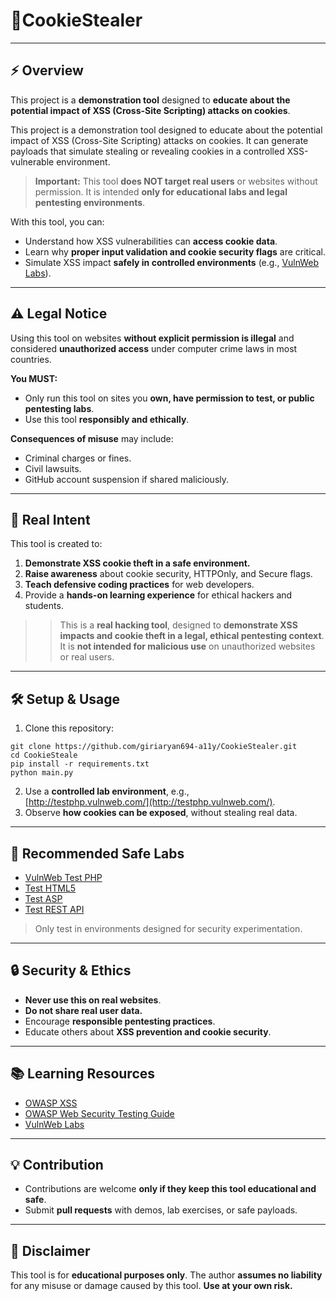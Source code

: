 # 🍪CookieStealer
---

## ⚡ Overview
This project is a **demonstration tool** designed to **educate about the potential impact of XSS (Cross-Site Scripting) attacks on cookies**.  

This project is a demonstration tool designed to educate about the potential impact of XSS (Cross-Site Scripting) attacks on cookies. It can generate payloads that simulate stealing or revealing cookies in a controlled XSS-vulnerable environment.

> **Important:** This tool **does NOT target real users** or websites without permission. It is intended **only for educational labs and legal pentesting environments**.

With this tool, you can:  
- Understand how XSS vulnerabilities can **access cookie data**.  
- Learn why **proper input validation and cookie security flags** are critical.  
- Simulate XSS impact **safely in controlled environments** (e.g., [VulnWeb Labs](http://testphp.vulnweb.com/)).

---

## ⚠️ Legal Notice
Using this tool on websites **without explicit permission is illegal** and considered **unauthorized access** under computer crime laws in most countries.  

**You MUST:**
- Only run this tool on sites you **own, have permission to test, or public pentesting labs**.
- Use this tool **responsibly and ethically**.

**Consequences of misuse** may include:
- Criminal charges or fines.
- Civil lawsuits.
- GitHub account suspension if shared maliciously.

---

## 🎯 Real Intent
This tool is created to:  
1. **Demonstrate XSS cookie theft in a safe environment.**  
2. **Raise awareness** about cookie security, HTTPOnly, and Secure flags.  
3. **Teach defensive coding practices** for web developers.  
4. Provide a **hands-on learning experience** for ethical hackers and students.  

> > This is a **real hacking tool**, designed to **demonstrate XSS impacts and cookie theft in a legal, ethical pentesting context**.  
> It is **not intended for malicious use** on unauthorized websites or real users.


---

## 🛠 Setup & Usage
1. Clone this repository:
```
git clone https://github.com/giriaryan694-a11y/CookieStealer.git
cd CookieSteale
pip install -r requirements.txt
python main.py
```
2. Use a **controlled lab environment**, e.g.,  
   [http://testphp.vulnweb.com/](http://testphp.vulnweb.com/).  
3. Observe **how cookies can be exposed**, without stealing real data.

---

## 🧪 Recommended Safe Labs
- [VulnWeb Test PHP](http://testphp.vulnweb.com/)  
- [Test HTML5](http://testhtml5.vulnweb.com/)  
- [Test ASP](http://testasp.vulnweb.com/)  
- [Test REST API](http://rest.vulnweb.com/)  

> Only test in environments designed for security experimentation.

---

## 🔒 Security & Ethics
- **Never use this on real websites**.  
- **Do not share real user data.**  
- Encourage **responsible pentesting practices**.  
- Educate others about **XSS prevention and cookie security**.

---

## 📚 Learning Resources
- [OWASP XSS](https://owasp.org/www-community/attacks/xss/)  
- [OWASP Web Security Testing Guide](https://owasp.org/www-project-web-security-testing-guide/)  
- [VulnWeb Labs](http://www.vulnweb.com/)

---

## 💡 Contribution
- Contributions are welcome **only if they keep this tool educational and safe**.  
- Submit **pull requests** with demos, lab exercises, or safe payloads.  

---

## 📝 Disclaimer
This tool is for **educational purposes only**. The author **assumes no liability** for any misuse or damage caused by this tool. **Use at your own risk.**

